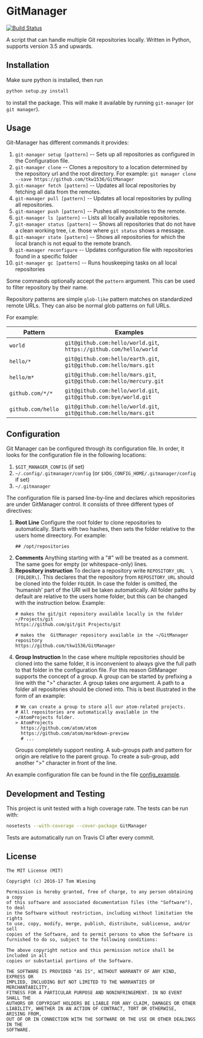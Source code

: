 # GitManager

[![Build Status](https://travis-ci.org/tkw1536/GitManager.svg?branch=master)](https://travis-ci.org/tkw1536/GitManager)

A script that can handle multiple Git repositories locally.
Written in Python, supports version 3.5 and upwards.

## Installation

Make sure python is installed, then run

```bash
python setup.py install
```
to install the package. This will make it available by running ```git-manager``` (or ```git manager```). 

## Usage

Git-Manager has different commands it provides:

1. ```git-manager setup [pattern]``` -- Sets up all repositories as configured in the
Configuration file.
2. ```git-manager clone``` -- Clones a repository to a location determined by
the repository url and the root directory. For example:
`git manager clone --save https://github.com/tkw1536/GitManager`
3. ```git-manager fetch [pattern]``` -- Updates all local repositories by fetching all
 data from the remotes.
4. ```git-manager pull [pattern]``` -- Updates all local repositories by pulling all
repositories.
5. ```git-manager push [pattern]``` -- Pushes all repositories to the remote.
6. ```git-manager ls [pattern]``` -- Lists all locally available repositories.
7. ```git-manager status [pattern]``` -- Shows all repositories that do not have a
clean working tree, i.e. those where ```git status``` shows a message.
8. ```git-manager state [pattern]``` -- Shows all repositories for which the local
branch is not equal to the remote branch.
9. ```git-manager reconfigure``` -- Updates configuration file with
repositories found in a specific folder
10. ```git-manager gc [pattern]``` -- Runs houskeeping tasks on all local repositories

Some commands optionally accept the `pattern` argument.
This can be used to filter repository by their name.

Repository patterns are simple `glob-like` pattern matches on standardized remote URLs.
They can also be normal glob patterns on full URLs.

For example:

| Pattern           | Examples                                                             |
| ----------------- | -------------------------------------------------------------------- |
| `world`           | `git@github.com:hello/world.git`, `https://github.com/hello/world`   |
| `hello/*`         | `git@github.com:hello/earth.git`, `git@github.com:hello/mars.git`    |
| `hello/m*`        | `git@github.com:hello/mars.git`, `git@github.com:hello/mercury.git`  |
| `github.com/*/*`  | `git@github.com:hello/world.git`, `git@github.com:bye/world.git`     |
| `github.com/hello`| `git@github.com:hello/world.git`, `git@github.com:hello/mars.git`    |

## Configuration

Git Manager can be configured through its configuration file. 
In order, it looks for the configuration file in the following locations: 

1. ```$GIT_MANAGER_CONFIG``` (if set)
2. ```~/.config/.gitmanager/config``` (or ```$XDG_CONFIG_HOME/.gitmanager/config``` if set)
3. ```~/.gitmanager```

The configuration file is parsed line-by-line and declares which repositories are under
GitManager control. It consists of three different types of directives: 

1. **Root Line**
    Configure the root folder to clone repositories to automatically.
    Starts with two hashes, then sets the folder relative to the users home direectory. For example:
    ```
    ## /opt/repositories
    ```
2. **Comments**
    Anything starting with a "#" will be treated as a comment. The same goes for empty (or whitespace-only)
    lines.
3. **Repository instruction**
    To declare a repository write ```REPOSITORY_URL  \[FOLDER\]```. This declares that the repository
    from ```REPOSITORY_URL``` should be cloned into the folder ```FOLDER```. In case the folder is omitted,
    the 'humanish' part of the URI will be taken automatically. All folder paths by default are relative to 
    the users home folder, but this can be changed with the instruction below. Example:
    ```
    # makes the git/git repository available locally in the folder ~/Projects/git
    https://github.com/git/git Projects/git
    
    # makes the  GitManager repository available in the ~/GitManager repository
    https://github.com/tkw1536/GitManager
    ```
4. **Group Instruction**
    In the case where multiple repositories should be cloned into the same folder, it is inconvenient to
    always give the full path to that folder in the configuration file. For this reason GitManager supports
    the concept of a group. A group can be started by prefixing a line with the ">" character. A group takes
    one argument. A path to a folder all repositories should be cloned into. This is best illustrated in the
    form of an example:
     ```
    # We can create a group to store all our atom-related projects. 
    # All repositories are automatically available in the ~/AtomProjects folder. 
    > AtomProjects
       https://github.com/atom/atom
       https://github.com/atom/markdown-preview
       # ...

     ```
    Groups completely support nesting. A sub-groups path and pattern for origin are relative to
    the parent group. To create a sub-group, add another ">" character in front of the line. 


An example configuration file can be found in the file [config_example](config_example).

## Development and Testing

This project is unit tested with a high coverage rate.
The tests can be run with:

```bash
nosetests --with-coverage --cover-package GitManager
```

Tests are automatically run on Travis CI after every commit.

## License

```
The MIT License (MIT)

Copyright (c) 2016-17 Tom Wiesing

Permission is hereby granted, free of charge, to any person obtaining a copy
of this software and associated documentation files (the "Software"), to deal
in the Software without restriction, including without limitation the rights
to use, copy, modify, merge, publish, distribute, sublicense, and/or sell
copies of the Software, and to permit persons to whom the Software is
furnished to do so, subject to the following conditions:

The above copyright notice and this permission notice shall be included in all
copies or substantial portions of the Software.

THE SOFTWARE IS PROVIDED "AS IS", WITHOUT WARRANTY OF ANY KIND, EXPRESS OR
IMPLIED, INCLUDING BUT NOT LIMITED TO THE WARRANTIES OF MERCHANTABILITY,
FITNESS FOR A PARTICULAR PURPOSE AND NONINFRINGEMENT. IN NO EVENT SHALL THE
AUTHORS OR COPYRIGHT HOLDERS BE LIABLE FOR ANY CLAIM, DAMAGES OR OTHER
LIABILITY, WHETHER IN AN ACTION OF CONTRACT, TORT OR OTHERWISE, ARISING FROM,
OUT OF OR IN CONNECTION WITH THE SOFTWARE OR THE USE OR OTHER DEALINGS IN THE
SOFTWARE.
```